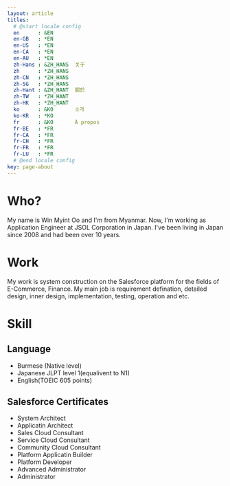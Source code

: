 ```yaml
---
layout: article
titles:
  # @start locale config
  en      : &EN
  en-GB   : *EN
  en-US   : *EN
  en-CA   : *EN
  en-AU   : *EN
  zh-Hans : &ZH_HANS  关于
  zh      : *ZH_HANS
  zh-CN   : *ZH_HANS
  zh-SG   : *ZH_HANS
  zh-Hant : &ZH_HANT  關於
  zh-TW   : *ZH_HANT
  zh-HK   : *ZH_HANT
  ko      : &KO       소개
  ko-KR   : *KO
  fr      : &KO       À propos
  fr-BE   : *FR
  fr-CA   : *FR
  fr-CH   : *FR
  fr-FR   : *FR
  fr-LU   : *FR
  # @end locale config
key: page-about
---
```

# Who?

My name is Win Myint Oo and I'm from Myanmar. Now, I'm working as Application Engineer at JSOL Corporation in Japan. I've been living in Japan since 2008 and had been over 10 years.

# Work

My work is system construction on the Salesforce platform for the fields of E-Commerce, Finance. My main job is requirement defination, detailed design, inner design, implementation, testing, operation and etc.

# Skill

## Language
* Burmese (Native level)
* Japanese JLPT level 1(equalivent to N1)
* English(TOEIC 605 points)

## Salesforce Certificates
* System Architect
* Applicatin Architect
* Sales Cloud Consultant
* Service Cloud Consultant
* Community Cloud Consultant
* Platform Applicatin Builder
* Platform Developer
* Advanced Administrator
* Administrator
